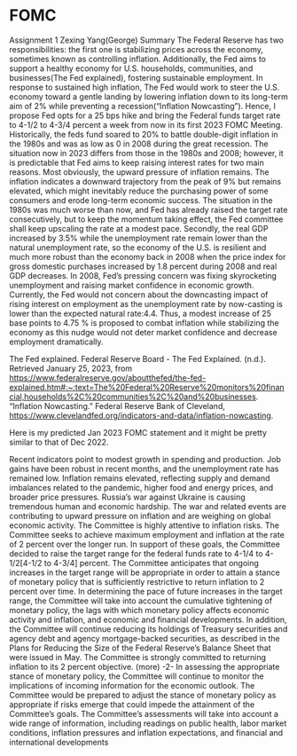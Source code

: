 # FOMC
Assignment 1
Zexing Yang(George)
Summary
The Federal Reserve has two responsibilities: the first one is stabilizing prices across the economy, sometimes known as controlling inflation. Additionally, the Fed aims to support a healthy economy for U.S. households, communities, and businesses(The Fed explained), fostering sustainable employment. In response to sustained high inflation, The Fed would work to steer the U.S. economy toward a gentle landing by lowering inflation down to its long-term aim of 2% while preventing a recession(“Inflation Nowcasting”). Hence, I propose Fed opts for a 25 bps hike and bring the Federal funds target rate to 4-1/2 to 4-3/4 percent a week from now in its first 2023 FOMC Meeting. Historically, the feds fund soared to 20% to battle double-digit inflation in the 1980s and was as low as 0 in 2008 during the great recession. The situation now in 2023 differs from those in the 1980s and 2008; however, it is predictable that Fed aims to keep raising interest rates for two main reasons. Most obviously, the upward pressure of inflation remains. The inflation indicates a downward trajectory from the peak of 9% but remains elevated, which might inevitably reduce the purchasing power of some consumers and erode long-term economic success. The situation in the 1980s was much worse than now, and Fed has already raised the target rate consecutively, but to keep the momentum taking effect, the Fed committee shall keep upscaling the rate at a modest pace. Secondly, the real GDP increased by 3.5% while the unemployment rate remain lower than the natural unemployment rate, so the economy of the U.S. is resilient and much more robust than the economy back in 2008 when the price index for gross domestic purchases increased by 1.8 percent during 2008 and real GDP decreases. In 2008, Fed’s pressing concern was fixing skyrocketing unemployment and raising market confidence in economic growth. Currently, the Fed would not concern about the downcasting impact of rising interest on employment as the unemployment rate by now-casting is lower than the expected natural rate:4.4. Thus, a modest increase of 25 base points to 4.75 % is proposed to combat inflation while stabilizing the economy as this nudge would not deter market confidence and decrease employment dramatically.

 
The Fed explained. Federal Reserve Board - The Fed Explained. (n.d.). Retrieved January 25, 2023, from https://www.federalreserve.gov/aboutthefed/the-fed-explained.htm#:~:text=The%20Federal%20Reserve%20monitors%20financial,households%2C%20communities%2C%20and%20businesses. 
“Inflation Nowcasting.” Federal Reserve Bank of Cleveland, https://www.clevelandfed.org/indicators-and-data/inflation-nowcasting. 






Here is my predicted Jan 2023 FOMC statement and it might be pretty similar to that of Dec 2022. 

Recent indicators point to modest growth in spending and production. Job gains have been robust in recent months, and the unemployment rate has remained low. Inflation remains elevated, reflecting supply and demand imbalances related to the pandemic, higher food and energy prices, and broader price pressures. Russia’s war against Ukraine is causing tremendous human and economic hardship. The war and related events are contributing to upward pressure on inflation and are weighing on global economic activity. The Committee is highly attentive to inflation risks. The Committee seeks to achieve maximum employment and inflation at the rate of 2 percent over the longer run. In support of these goals, the Committee decided to raise the target range for the federal funds rate to 4-1/4 to 4-1/2[4-1/2 to 4-3/4] percent. The Committee anticipates that ongoing increases in the target range will be appropriate in order to attain a stance of monetary policy that is sufficiently restrictive to return inflation to 2 percent over time. In determining the pace of future increases in the target range, the Committee will take into account the cumulative tightening of monetary policy, the lags with which monetary policy affects economic activity and inflation, and economic and financial developments. In addition, the Committee will continue reducing its holdings of Treasury securities and agency debt and agency mortgage-backed securities, as described in the Plans for Reducing the Size of the Federal Reserve’s Balance Sheet that were issued in May. The Committee is strongly committed to returning inflation to its 2 percent objective. (more) -2- In assessing the appropriate stance of monetary policy, the Committee will continue to monitor the implications of incoming information for the economic outlook. The Committee would be prepared to adjust the stance of monetary policy as appropriate if risks emerge that could impede the attainment of the Committee’s goals. The Committee’s assessments will take into account a wide range of information, including readings on public health, labor market conditions, inflation pressures and inflation expectations, and financial and international developments






